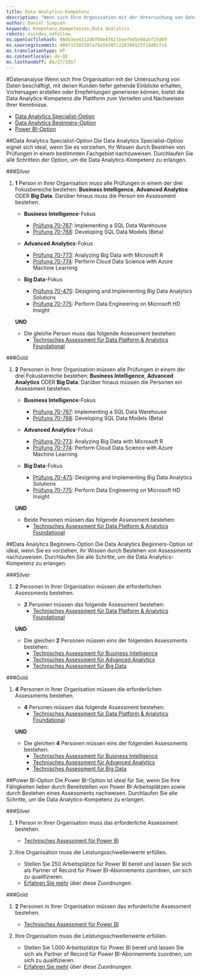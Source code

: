 ```yaml
---
title: Data Analytics-Kompetenz
description: "Wenn sich Ihre Organisation mit der Untersuchung von Daten beschäftigt, mit denen Kunden tiefer gehende Einblicke erhalten, Vorhersagen erstellen oder Empfehlungen generieren können, bietet die Data Analytics-Kompetenz die Plattform zum Vertiefen und Nachweisen Ihrer Kenntnisse."
author: Daniel Simpson
keywords: Kompetenz,Kompetenzen,Data Analytics
robots: noindex,nofollow
ms.openlocfilehash: 986b3ee4212d6f68e6f621beef9d5e68abf25d69
ms.sourcegitcommit: 400f31501507a78a5b38fc228780125f19d0cfc6
ms.translationtype: HT
ms.contentlocale: de-DE
ms.lasthandoff: 06/27/2017
---
```

#<a name="data-analytics"></a>Datenanalyse
Wenn sich Ihre Organisation mit der Untersuchung von Daten beschäftigt, mit denen Kunden tiefer gehende Einblicke erhalten, Vorhersagen erstellen oder Empfehlungen generieren können, bietet die Data Analytics-Kompetenz die Plattform zum Vertiefen und Nachweisen Ihrer Kenntnisse.

- [Data Analytics Specialist-Option](#data-analytics-specialist-option)
- [Data Analytics Beginners-Option](#data-analytics-beginners-option)
- [Power BI-Option](#power-bi-option)

##<a name="data-analytics-specialist-option"></a>Data Analytics Specialist-Option
Die Data Analytics Specialist-Option eignet sich ideal, wenn Sie es vorziehen, Ihr Wissen durch Bestehen von Prüfungen in einem bestimmten Fachgebiet nachzuweisen. Durchlaufen Sie alle Schrittein der Option, um die Data Analytics-Kompetenz zu erlangen.

###<a name="silver"></a>Silver
1. **1** Person in Ihrer Organisation muss alle Prüfungen in einem der drei Fokusbereiche bestehen: **Business Intelligence**, **Advanced Analytics** ODER **Big Data**. Darüber hinaus muss die Person ein Assessment bestehen.

    - **Business Intelligence**-Fokus
        - [Prüfung 70-767](https://www.microsoft.com/en-us/learning/exam-70-767.aspx): Implementing a SQL Data Warehouse 
        - [Prüfung 70-768](https://www.microsoft.com/en-us/learning/exam-70-768.aspx): Developing SQL Data Models (Beta)

    - **Advanced Analytics**-Fokus
        - [Prüfung 70-773](https://www.microsoft.com/en-us/learning/exam-70-773.aspx): Analyzing Big Data with Microsoft R
        - [Prüfung 70-774](https://www.microsoft.com/en-us/learning/exam-70-774.aspx): Perform Cloud Data Science with Azure Machine Learning

    - **Big Data**-Fokus
        - [Prüfung 70-475](https://www.microsoft.com/en-us/learning/exam-70-475.aspx): Designing and Implementing Big Data Analytics Solutions
        - [Prüfung 70-775](https://www.microsoft.com/en-us/learning/exam-70-775.aspx): Perform Data Engineering on Microsoft HD Insight

    **UND**

    - Die gleiche Person muss das folgende Assessment bestehen:
        - [Technisches Assessment für Data Platform & Analytics Foundational](https://partneruniversity.microsoft.com/?whr=uri:MicrosoftAccount&courseId=14356&scoId=w5Ubm2ygB_4304778676)

###<a name="gold"></a>Gold
1. **2** Personen in Ihrer Organisation müssen alle Prüfungen in einem der drei Fokusbereiche bestehen: **Business Intelligence**, **Advanced Analytics** ODER **Big Data**. Darüber hinaus müssen die Personen ein Assessment bestehen.

    - **Business Intelligence**-Fokus
        - [Prüfung 70-767](https://www.microsoft.com/en-us/learning/exam-70-767.aspx): Implementing a SQL Data Warehouse 
        - [Prüfung 70-768](https://www.microsoft.com/en-us/learning/exam-70-768.aspx): Developing SQL Data Models (Beta)

    - **Advanced Analytics**-Fokus
        - [Prüfung 70-773](https://www.microsoft.com/en-us/learning/exam-70-773.aspx): Analyzing Big Data with Microsoft R
        - [Prüfung 70-774](https://www.microsoft.com/en-us/learning/exam-70-774.aspx): Perform Cloud Data Science with Azure Machine Learning

    - **Big Data**-Fokus
        - [Prüfung 70-475](https://www.microsoft.com/en-us/learning/exam-70-475.aspx): Designing and Implementing Big Data Analytics Solutions
        - [Prüfung 70-775](https://www.microsoft.com/en-us/learning/exam-70-775.aspx): Perform Data Engineering on Microsoft HD Insight

    **UND**

    - Beide Personen müssen das folgende Assessment bestehen: 
        - [Technisches Assessment für Data Platform & Analytics Foundational](https://partneruniversity.microsoft.com/?whr=uri:MicrosoftAccount&courseId=14356&scoId=w5Ubm2ygB_4304778676)

##<a name="data-analytics-beginners-option"></a>Data Analytics Beginners-Option
Die Data Analytics Beginners-Option ist ideal, wenn Sie es vorziehen, Ihr Wissen durch Bestehen von Assessments nachzuweisen. Durchlaufen Sie alle Schritte, um die Data Analytics-Kompetenz zu erlangen.

###<a name="silver"></a>Silver
1. **2** Personen in Ihrer Organisation müssen die erforderlichen Assessments bestehen.

    - **2** Personen müssen das folgende Assessment bestehen:
        - [Technisches Assessment für Data Platform & Analytics Foundational](https://partneruniversity.microsoft.com/?whr=uri:MicrosoftAccount&courseId=14356&scoId=w5Ubm2ygB_4304778676)

    **UND**

    - Die gleichen **2** Personen müssen eins der folgenden Assessments bestehen:
        - [Technisches Assessment für Business Intelligence](https://partneruniversity.microsoft.com/?whr=uri:MicrosoftAccount&courseId=14350&scoId=u5YzfgigB_1504778676)
        - [Technisches Assessment für Advanced Analytics](https://partneruniversity.microsoft.com/?whr=uri:MicrosoftAccount&courseId=10275&scoId=bweuuySgB_3904778676)
        - [Technisches Assessment für Big Data](https://partneruniversity.microsoft.com/?whr=uri:MicrosoftAccount&courseId=14349&scoId=qb5OGFigB_6604778676)

###<a name="gold"></a>Gold
1. **4** Personen in Ihrer Organisation müssen die erforderlichen Assessments bestehen.

    - **4** Personen müssen das folgende Assessment bestehen:
        - [Technisches Assessment für Data Platform & Analytics Foundational](https://partneruniversity.microsoft.com/?whr=uri:MicrosoftAccount&courseId=14356&scoId=w5Ubm2ygB_4304778676)

    **UND**

    - Die gleichen **4** Personen müssen eins der folgenden Assessments bestehen:
        - [Technisches Assessment für Business Intelligence](https://partneruniversity.microsoft.com/?whr=uri:MicrosoftAccount&courseId=14350&scoId=u5YzfgigB_1504778676)
        - [Technisches Assessment für Advanced Analytics](https://partneruniversity.microsoft.com/?whr=uri:MicrosoftAccount&courseId=10275&scoId=bweuuySgB_3904778676)
        - [Technisches Assessment für Big Data](https://partneruniversity.microsoft.com/?whr=uri:MicrosoftAccount&courseId=14349&scoId=qb5OGFigB_6604778676)

##<a name="power-bi-option"></a>Power BI-Option
Die Power BI-Option ist ideal für Sie, wenn Sie Ihre Fähigkeiten lieber durch Bereitstellen von Power BI-Arbeitsplätzen sowie durch Bestehen eines Assessments nachweisen. Durchlaufen Sie alle Schritte, um die Data Analytics-Kompetenz zu erlangen.

###<a name="silver"></a>Silver

1. **1** Person in Ihrer Organisation muss das erforderliche Assessment bestehen.

    - [Technisches Assessment für Power BI](https://partneruniversity.microsoft.com/?whr=uri:MicrosoftAccount&courseId=14350&scoId=u5YzfgigB_1504778676)
  
2. Ihre Organisation muss die Leistungsschwellenwerte erfüllen.

    - Stellen Sie 250 Arbeitsplätze für Power BI bereit und lassen Sie sich als Partner of Record für Power BI-Abonnements zuordnen, um sich zu qualifizieren.
    - [Erfahren Sie mehr](https://partner.microsoft.com/en-us/membership/digital-partner-of-record) über diese Zuordnungen.

###<a name="gold"></a>Gold
1. **2** Personen in Ihrer Organisation müssen das erforderliche Assessment bestehen.
    - [Technisches Assessment für Power BI](https://partneruniversity.microsoft.com/?whr=uri:MicrosoftAccount&courseId=14350&scoId=u5YzfgigB_1504778676)
  
2. Ihre Organisation muss die Leistungsschwellenwerte erfüllen.
    - Stellen Sie 1.000 Arbeitsplätze für Power BI bereit und lassen Sie sich als Partner of Record für Power BI-Abonnements zuordnen, um sich zu qualifizieren.
    - [Erfahren Sie mehr](https://partner.microsoft.com/en-us/membership/digital-partner-of-record) über diese Zuordnungen.

